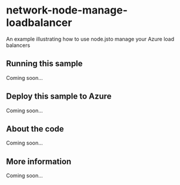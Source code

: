 # network-node-manage-loadbalancer
An example illustrating how to use node.jsto manage your Azure load balancers
## Running this sample
Coming soon...
## Deploy this sample to Azure
Coming soon...
## About the code
Coming soon...
## More information
Coming soon...
